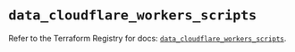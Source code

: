 # `data_cloudflare_workers_scripts`

Refer to the Terraform Registry for docs: [`data_cloudflare_workers_scripts`](https://registry.terraform.io/providers/cloudflare/cloudflare/5.0.0/docs/data-sources/workers_scripts).
